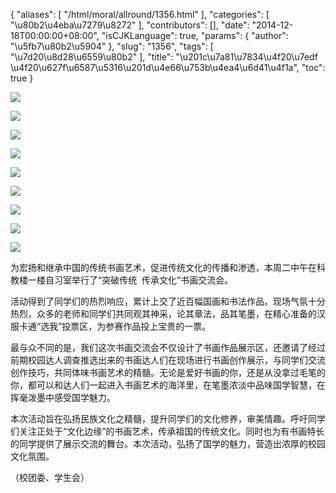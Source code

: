{
    "aliases": [
        "/html/moral/allround/1356.html"
    ],
    "categories": [
        "\u80b2\u4eba\u7279\u8272"
    ],
    "contributors": [],
    "date": "2014-12-18T00:00:00+08:00",
    "isCJKLanguage": true,
    "params": {
        "author": "\u5fb7\u80b2\u5904"
    },
    "slug": "1356",
    "tags": [
        "\u7d20\u8d28\u6559\u80b2"
    ],
    "title": "\u201c\u7a81\u7834\u4f20\u7edf  \u4f20\u627f\u6587\u5316\u201d\u4e66\u753b\u4ea4\u6d41\u4f1a",
    "toc": true
}

![](https://cdn.tfls.online/mirror/full/ab7d90e1164d812f29eb6e8a9d6a5d8559623df1.jpg)




![](https://cdn.tfls.online/mirror/full/ba12ac1c91731ed63eb7d2b4587cf398844d2f04.jpg)




![](https://cdn.tfls.online/mirror/full/411e5ae384c0c9f1fc2fb46943c663cd78bbb5fb.jpg)




![](https://cdn.tfls.online/mirror/full/31473d9d0ac2381a1929d04a1f5c1985db4800b4.jpg)




![](https://cdn.tfls.online/mirror/full/8a0a722083854ff619f0e1353ade101ef0c119f9.jpg)




![](https://cdn.tfls.online/mirror/full/139d17ac7e6b9d07d242ec2efeb7124f1145f062.jpg)




![](https://cdn.tfls.online/mirror/full/670f4e8c5876a1c9065c8cd2494bfd29f13a1211.jpg)




![](https://cdn.tfls.online/mirror/full/858f021552d9054bd726c3640a76c33f995dae9e.jpg)




![](https://cdn.tfls.online/mirror/full/c05e2038fed79a3f6acd4ed842dd4d7ba839a754.jpg)




  





为宏扬和继承中国的传统书画艺术，促进传统文化的传播和渗透，本周二中午在科教楼一楼自习室举行了“突破传统  传承文化”书画交流会。




活动得到了同学们的热烈响应，累计上交了近百幅国画和书法作品。现场气氛十分热烈，众多的老师和同学们共同观其神采，论其章法，品其笔墨，在精心准备的汉服卡通“选我”投票区，为参赛作品投上宝贵的一票。




最与众不同的是，我们这次书画交流会不仅设计了书画作品展示区，还邀请了经过前期校园达人调查推选出来的书画达人们在现场进行书画创作展示，与同学们交流创作技巧，共同体味书画艺术的精髓。无论是爱好书画的你，还是从没拿过毛笔的你，都可以和达人们一起进入书画艺术的海洋里，在笔墨浓淡中品味国学智慧，在挥毫泼墨中感受国学魅力。




本次活动旨在弘扬民族文化之精髓，提升同学们的文化修养，审美情趣。呼吁同学们关注正处于“文化边缘”的书画艺术，传承祖国的传统文化。同时也为有书画特长的同学提供了展示交流的舞台。本次活动，弘扬了国学的魅力，营造出浓厚的校园文化氛围。









（校团委、学生会）




  




